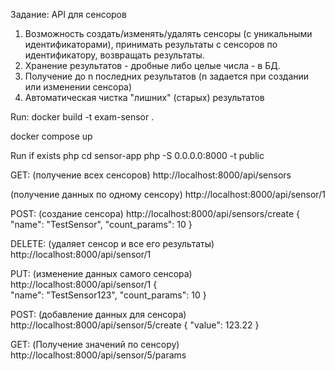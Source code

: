 Задание:
API для сенсоров
1. Возможность создать/изменять/удалять сенсоры (с уникальными идентификаторами), принимать результаты с сенсоров по идентификатору, возвращать результаты.
2. Хранение результатов - дробные либо целые числа - в БД.
3. Получение до n последних результатов (n задается при создании или изменении сенсора)
4. Автоматическая чистка "лишних" (старых) результатов

Run:
docker build -t exam-sensor .

docker compose up

Run if exists php
cd sensor-app
php -S 0.0.0.0:8000 -t public

GET: 
(получение всех сенсоров)
http://localhost:8000/api/sensors

(получение данных по одному сенсору)
http://localhost:8000/api/sensor/1

POST:
(создание сенсора)
http://localhost:8000/api/sensors/create
{   
    "name": "TestSensor",
    "count_params": 10
}

DELETE:
(удаляет сенсор и все его результаты)
http://localhost:8000/api/sensor/1

PUT: 
(изменение данных самого сенсора)
http://localhost:8000/api/sensor/1
{   
"name": "TestSensor123",
"count_params": 10
}

POST:
(добавление данных для сенсора)
http://localhost:8000/api/sensor/5/create
{
    "value": 123.22
}

GET: 
(Получение значений по сенсору)
http://localhost:8000/api/sensor/5/params
